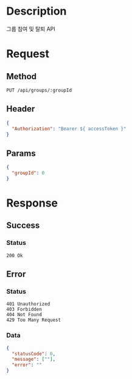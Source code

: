 # Description

그룹 참여 및 탈퇴 API

# Request

## Method

```
PUT /api/groups/:groupId
```

## Header

```json
{
  "Authorization": "Bearer ${ accessToken }"
}
```

## Params

```json
{
  "groupId": 0
}
```

# Response

## Success

### Status

```
200 Ok
```

## Error

### Status

```
401 Unauthorized
403 Forbidden
404 Not Found
429 Too Many Request
```

### Data

```json
{
  "statusCode": 0,
  "message": [""],
  "error": ""
}
```
